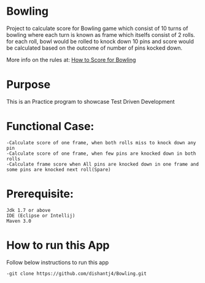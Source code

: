 # Bowling
Project to calculate score for Bowling game which consist of 10 turns of bowling where each turn is known as frame which itselfs consist of 2 rolls.
for each roll, bowl would be rolled to knock down 10 pins and score would be calculated based on the outcome of number of pins kocked down.


More info on the rules at: [How to Score for Bowling](www.topendsports.com/sport/tenpin/scoring.htm)



# Purpose
This is an Practice program to showcase Test Driven Development


# Functional Case:

````
-Calculate score of one frame, when both rolls miss to knock down any pin
-Calculate score of one frame, when few pins are knocked down in both rolls
-Calculate frame score when All pins are knocked down in one frame and some pins are knocked next roll(Spare)

````

# Prerequisite:

````
Jdk 1.7 or above
IDE (Eclipse or Intellij)
Maven 3.0
````

# How to run this App

Follow below instructions to run this app
````
-git clone https://github.com/dishantj4/Bowling.git

````





